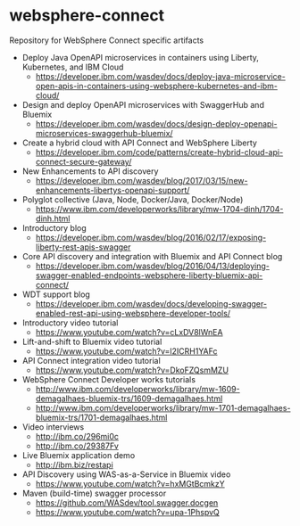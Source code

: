 # websphere-connect
Repository for WebSphere Connect specific artifacts

* Deploy Java OpenAPI microservices in containers using Liberty, Kubernetes, and IBM Cloud
    * https://developer.ibm.com/wasdev/docs/deploy-java-microservice-open-apis-in-containers-using-websphere-kubernetes-and-ibm-cloud/
* Design and deploy OpenAPI microservices with SwaggerHub and Bluemix
    * https://developer.ibm.com/wasdev/docs/design-deploy-openapi-microservices-swaggerhub-bluemix/
*   Create a hybrid cloud with API Connect and WebSphere Liberty
    * https://developer.ibm.com/code/patterns/create-hybrid-cloud-api-connect-secure-gateway/
* New Enhancements to API discovery
    * https://developer.ibm.com/wasdev/blog/2017/03/15/new-enhancements-libertys-openapi-support/
* Polyglot collective (Java, Node, Docker/Java, Docker/Node)
    * https://www.ibm.com/developerworks/library/mw-1704-dinh/1704-dinh.html
* Introductory blog
    * https://developer.ibm.com/wasdev/blog/2016/02/17/exposing-liberty-rest-apis-swagger
* Core API discovery and integration with Bluemix and API Connect blog
    * https://developer.ibm.com/wasdev/blog/2016/04/13/deploying-swagger-enabled-endpoints-websphere-liberty-bluemix-api-connect/
* WDT support blog
    * https://developer.ibm.com/wasdev/docs/developing-swagger-enabled-rest-api-using-websphere-developer-tools/
* Introductory video tutorial
    * https://www.youtube.com/watch?v=cLxDV8lWnEA
* Lift-and-shift to Bluemix video tutorial
    * https://www.youtube.com/watch?v=l2ICRH1YAFc
* API Connect integration video tutorial
    * https://www.youtube.com/watch?v=DkoFZQsmMZU
* WebSphere Connect Developer works tutorials
    * http://www.ibm.com/developerworks/library/mw-1609-demagalhaes-bluemix-trs/1609-demagalhaes.html
    * http://www.ibm.com/developerworks/library/mw-1701-demagalhaes-bluemix-trs/1701-demagalhaes.html
* Video interviews
    * http://ibm.co/296mi0c
    * http://ibm.co/29387Fv
* Live Bluemix application demo
    * http://ibm.biz/restapi
* API Discovery using WAS-as-a-Service in Bluemix video
    * https://www.youtube.com/watch?v=hxMGtBcmkzY
* Maven (build-time) swagger processor
    * https://github.com/WASdev/tool.swagger.docgen
    * https://www.youtube.com/watch?v=upa-1PhspvQ





